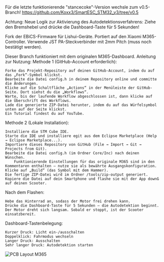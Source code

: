 Für die letzte funktionierende "stancecoke"-Version wechsle zum v0.5-Branch!
https://github.com/Koxx3/SmartESC_STM32_v3/tree/v0.5

Achtung: Neue Logik zur Aktivierung des Autodetektionsverfahrens:
Ziehe den Bremshebel und drücke die Dashboard-Taste für 5 Sekunden!

Fork der EBiCS-Firmware für Lishui-Geräte. Portiert auf den Xiaomi M365-Controller.
Verwende JST PA-Steckverbinder mit 2mm Pitch (muss noch bestätigt werden).

Dieser Branch funktioniert mit dem originalen M365-Dashboard.
Anleitung zur Nutzung:
Methode 1 (GitHub-Account erforderlich):

    Forke das Projekt-Repository auf deinen GitHub-Account, indem du auf das „Fork“-Symbol klickst.
    Bearbeite die Datei config.h in deinem Repository online und committe die Änderungen.
    Klicke auf die Schaltfläche „Actions“ in der Menüleiste der GitHub-Seite. Dort siehst du die „Workflows“.
    Warte, bis der laufende Workflow abgeschlossen ist, dann klicke auf die Überschrift des Workflows.
    Lade die generierte ZIP-Datei herunter, indem du auf das Würfelsymbol unten auf der Seite klickst.
    Ein Tutorial findest du auf YouTube.

Methode 2 (Lokale Installation):

    Installiere die STM Cube IDE.
    Starte die IDE und installiere egit aus dem Eclipse Marketplace (Help → Eclipse Marketplace...).
    Importiere dieses Repository von GitHub (File → Import → Git → Projects from Git).
    Bearbeite die Datei config.h (im Ordner Core/Inc) nach deinen Wünschen.
        Funktionierende Einstellungen für das originale M365 sind in den Kommentaren enthalten – nutze sie als bewährte Ausgangskonfiguration.
    Klicke auf „Build“ (das Symbol mit dem Hammer).
    Die fertige ZIP-Datei wird im Ordner /tools/zip-output generiert.
    Kopiere die Datei auf dein Smartphone und flashe sie mit der App downG auf deinen Scooter.

Nach dem Flashen:

    Hebe das Hinterrad an, sodass der Motor frei drehen kann.
    Drücke die Dashboard-Taste für 5 Sekunden – die Autodetektion beginnt.
    Der Motor dreht sich langsam. Sobald er stoppt, ist der Scooter einsatzbereit.

Dashboard-Tastenbelegung:

    Kurzer Druck: Licht ein-/ausschalten
    Doppelklick: Fahrmodus wechseln
    Langer Druck: Ausschalten
    Sehr langer Druck: Autodetektion starten

![PCB Layout M365](https://github.com/Koxx3/SmartESC_STM32_v3/blob/master/Documentation/PCB%20Layout%20M365.PNG)

